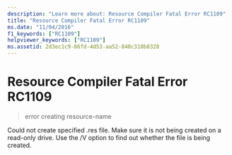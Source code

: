 ```yaml
---
description: "Learn more about: Resource Compiler Fatal Error RC1109"
title: "Resource Compiler Fatal Error RC1109"
ms.date: "11/04/2016"
f1_keywords: ["RC1109"]
helpviewer_keywords: ["RC1109"]
ms.assetid: 2d3ec1c9-86fd-4d53-aa52-840c310b8328
---
```

# Resource Compiler Fatal Error RC1109

> error creating resource-name

Could not create specified .res file. Make sure it is not being created on a read-only drive. Use the /V option to find out whether the file is being created.
